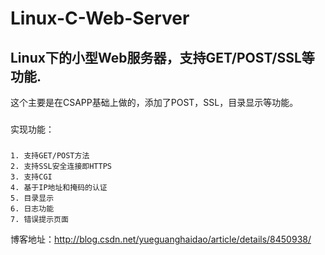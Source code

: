 Linux-C-Web-Server
==================

Linux下的小型Web服务器，支持GET/POST/SSL等功能.
------
这个主要是在CSAPP基础上做的，添加了POST，SSL，目录显示等功能。
###
实现功能：
###
    1. 支持GET/POST方法
    2. 支持SSL安全连接即HTTPS
    3. 支持CGI
    4. 基于IP地址和掩码的认证
    5. 目录显示
    6. 日志功能
    7. 错误提示页面

博客地址：http://blog.csdn.net/yueguanghaidao/article/details/8450938/
###
